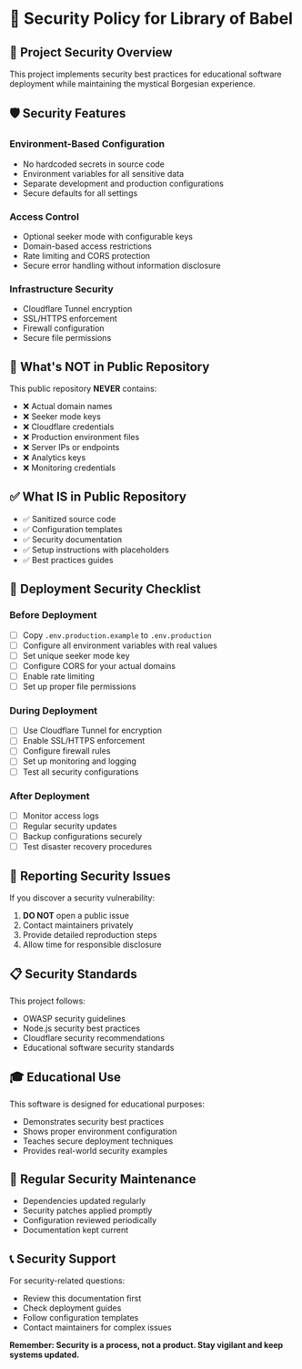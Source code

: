 # 🔐 Security Policy for Library of Babel

## 🎯 **Project Security Overview**

This project implements security best practices for educational software deployment while maintaining the mystical Borgesian experience.

## 🛡️ **Security Features**

### **Environment-Based Configuration**
- No hardcoded secrets in source code
- Environment variables for all sensitive data
- Separate development and production configurations
- Secure defaults for all settings

### **Access Control**
- Optional seeker mode with configurable keys
- Domain-based access restrictions
- Rate limiting and CORS protection
- Secure error handling without information disclosure

### **Infrastructure Security**
- Cloudflare Tunnel encryption
- SSL/HTTPS enforcement
- Firewall configuration
- Secure file permissions

## 🚨 **What's NOT in Public Repository**

This public repository **NEVER** contains:
- ❌ Actual domain names
- ❌ Seeker mode keys
- ❌ Cloudflare credentials
- ❌ Production environment files
- ❌ Server IPs or endpoints
- ❌ Analytics keys
- ❌ Monitoring credentials

## ✅ **What IS in Public Repository**

- ✅ Sanitized source code
- ✅ Configuration templates
- ✅ Security documentation
- ✅ Setup instructions with placeholders
- ✅ Best practices guides

## 🔧 **Deployment Security Checklist**

### **Before Deployment**
- [ ] Copy `.env.production.example` to `.env.production`
- [ ] Configure all environment variables with real values
- [ ] Set unique seeker mode key
- [ ] Configure CORS for your actual domains
- [ ] Enable rate limiting
- [ ] Set up proper file permissions

### **During Deployment**
- [ ] Use Cloudflare Tunnel for encryption
- [ ] Enable SSL/HTTPS enforcement
- [ ] Configure firewall rules
- [ ] Set up monitoring and logging
- [ ] Test all security configurations

### **After Deployment**
- [ ] Monitor access logs
- [ ] Regular security updates
- [ ] Backup configurations securely
- [ ] Test disaster recovery procedures

## 🐛 **Reporting Security Issues**

If you discover a security vulnerability:

1. **DO NOT** open a public issue
2. Contact maintainers privately
3. Provide detailed reproduction steps
4. Allow time for responsible disclosure

## 📋 **Security Standards**

This project follows:
- OWASP security guidelines
- Node.js security best practices
- Cloudflare security recommendations
- Educational software security standards

## 🎓 **Educational Use**

This software is designed for educational purposes:
- Demonstrates security best practices
- Shows proper environment configuration
- Teaches secure deployment techniques
- Provides real-world security examples

## 🔄 **Regular Security Maintenance**

- Dependencies updated regularly
- Security patches applied promptly
- Configuration reviewed periodically
- Documentation kept current

## 📞 **Security Support**

For security-related questions:
- Review this documentation first
- Check deployment guides
- Follow configuration templates
- Contact maintainers for complex issues

**Remember: Security is a process, not a product. Stay vigilant and keep systems updated.**